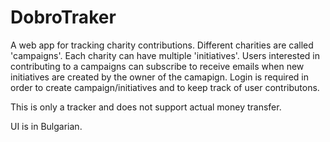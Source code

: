 # DobroTraker

A web app for tracking charity contributions.
Different charities are called 'campaigns'. Each charity can have multiple 'initiatives'.
Users interested in contributing to a campaigns can subscribe to receive emails when new initiatives are created by the owner of the camapign.
Login is required in order to create campaign/initiatives and to keep track of user contributons.

This is only a tracker and does not support actual money transfer.

UI is in Bulgarian.